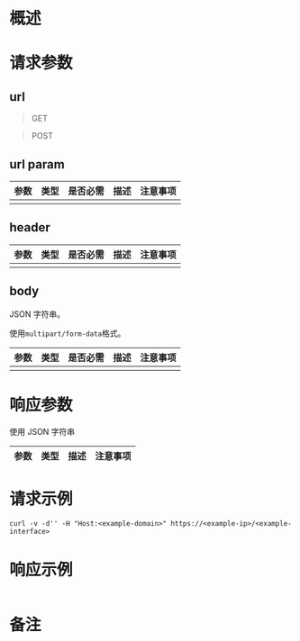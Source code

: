 <!-- -*-coding:utf-8-*- -->


# 概述 #

# 请求参数 #

## url ##
> GET

> POST

## url param ##
| 参数 | 类型 | 是否必需 | 描述 | 注意事项 |
|------|------|----------|------|----------|
|      |      |          |      |          |

## header ##
| 参数 | 类型 | 是否必需 | 描述 | 注意事项 |
|------|------|----------|------|----------|
|      |      |          |      |          |


## body ##
JSON 字符串。

使用`multipart/form-data`格式。

| 参数 | 类型 | 是否必需 | 描述 | 注意事项 |
|------|------|----------|------|----------|
|      |      |          |      |          |



# 响应参数 #
使用 JSON 字符串

| 参数 | 类型   | 描述     | 注意事项  |
|------|--------|----------|-----------|


# 请求示例 #

``` shell
curl -v -d'' -H "Host:<example-domain>" https://<example-ip>/<example-interface>
```

# 响应示例 #

``` json

```

# 备注 #

